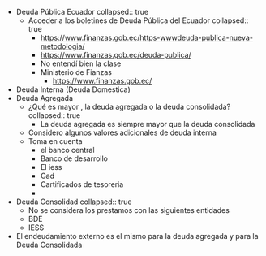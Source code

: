 - Deuda Pública Ecuador
  collapsed:: true
	- Acceder a los boletines de Deuda Pública del Ecuador
	  collapsed:: true
		- https://www.finanzas.gob.ec/https-wwwdeuda-publica-nueva-metodologia/
		- https://www.finanzas.gob.ec/deuda-publica/
		- No entendí bien la clase
		- Ministerio de Fianzas
			- https://www.finanzas.gob.ec/
- Deuda Interna (Deuda Domestica)
- Deuda Agregada
	- ¿Qué es mayor , la deuda agregada o la deuda consolidada?
	  collapsed:: true
		- La deuda agregada es siempre mayor que la deuda consolidada
	- Considero algunos valores adicionales de deuda interna
	- Toma en cuenta
		- el banco central
		- Banco de desarrollo
		- El iess
		- Gad
		- Cartificados de tesoreria
		-
- Deuda Consolidad
  collapsed:: true
	- No se considera los prestamos con las siguientes entidades
	- BDE
	- IESS
- El endeudamiento externo es el mismo para la deuda agregada y para la Deuda Consolidada